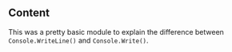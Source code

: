 ## Content
This was a pretty basic module to explain the difference between `Console.WriteLine()` and `Console.Write()`.